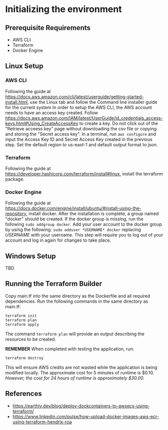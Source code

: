 # Initializing the environment

## Prerequisite Requirements
* AWS CLI
* Terraform
* Docker Engine

## Linux Setup
### AWS CLI
Following the guide at https://docs.aws.amazon.com/cli/latest/userguide/getting-started-install.html, use the Linux tab and follow the Command line installer guide for the current system
In order to setup the AWS CLI, the AWS account needs to have an access key created. Follow https://docs.aws.amazon.com/IAM/latest/UserGuide/id_credentials_access-keys.html#Using_CreateAccessKey to create a key. Do not click out of the "Retrieve acceess key" page without downloading the csv file or copying and storing the "Secret access key".
In a terminal, run ```aws configure``` and input the Access Key ID and Secret Access Key created in the previous step. Set the default region to us-east-1 and default output format to json.

### Terraform
Following the guide at https://developer.hashicorp.com/terraform/install#linux, install the terraform package.

### Docker Engine
Following the guide at https://docs.docker.com/engine/install/ubuntu/#install-using-the-repository, install docker.
After the installation is complete, a group named "docker" should be created. If the docker group is missing, run the following `sudo addgroup docker`.
Add your user account to the docker group by using the following: `sudo adduser *USERNAME* docker` replacing *USERNAME* with your username. This step will require you to log out of your account and log in again for changes to take place.

## Windows Setup
TBD

## Running the Terraform Builder
Copy main.tf into the same directory as the Dockerfile and all required dependencies.
Run the following commands in the same directory as main.tf:
```
terraform init
terraform plan
terraform apply
```

The command `terraform plan` will provide an output describing the resources to be created.

**REMEMBER**
When completed with testing the application, run:
```
terraform destroy
```
This will ensure AWS credits are not wasted while the application is being modified locally. The approximate cost for 5 minutes of runtime is $0.10. *However, the cost for 24 hours of runtime is approximately $30.00.*

## References
* https://earthly.dev/blog/deploy-dockcontainers-to-awsecs-using-terraform/
* https://www.linkedin.com/pulse/how-upload-docker-images-aws-ecr-using-terraform-hendrix-roa

